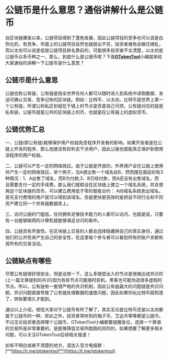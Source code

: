 # 公链币是什么意思？通俗讲解什么是公链币

自区块链爆发以来，公链项目得到了蓬勃发展，因此公链项目的竞争也可以说是白热化的，有竞争，市面上的公链项目自然也就层出不穷，投资者难免会眼花缭乱，而以太坊可以说是低层公链项目排名靠前的，可能很多投资者不太清楚，以太坊是公链币众多币种之一，那么，到底什么是公链币呢？下面[**GTokenTool**](https://docs.gtokentool.com/)小编就来给大家通俗的讲解一下公链币是什么意思？

## 公链币是什么意思

公链也称公有链，公有链是指全世界任何人都可以随时进入到系统中读取数据、发送可确认交易、竞争记账的区块链。例如：比特币、以太坊。比特币是世界上第一个公有链，所谓公和私区别就在于链上的节点是否是自己可控，公有链对应的就是私有链，公链币就是公共的区块链上的币，也就是在公有链上的虚拟货币。

## 公链优势汇总

一、公链(即公有链)能够保护用户权益免受程序开发者的影响。如果开发者是在公链上开发的程序，那么他就没有权利去干涉用户，因此公链也就能真正保护到使用该程序的用户权益。

二、公链可以产生一定的网络效应。由于公链是开放的，外界用户会在公链上使用并产生一定的网络效应。举个例子，当A想出售一个域名给B，然而摆在面前的有3种情况：1、A出售了域名，而B为付款;2、B已经付款，而A还没有出售域名，而且需要支付一定的手续费。那么我们就假设在区块链上建立一个域名系统，并且使用这个区块链的货币，可以建立费用低于零的智能合约： A向域名系统卖出域名，首先支付费用的用户就可以得到该域名，但是更快更高效的是把自不同行业和不同资产建立同一个共有链数据库上。

三、访问公链的门槛低。任何拥有足够技术能力的人都可以访问，也就是说，只要有一台能够联网的计算机就能够满足访问的条件。

四、公链具有开放性。在区块链上交易的人都会选择隐藏掉自己的真实身份，通过他们的公共性来产生自己的安全性，在这里每个参与者可以看到所有的账户余额和其所有的交易活动。

## 公链缺点有哪些

尽管公有链很好很安全，但是设想一下，这么多随意出入的节点是很难达成共识的(上一篇文章提到的共识)因为有些节点可能随时宕机，黑客也可能伪造很多虚假的节点。所以，公有链有一套很严格的共识机制，因此公有链最大的问题就是共识问题，共识问题直接导致了公有链处理数据的速度问题，因此如果你玩比特币就知道了，转账要很久才能到。

通过以上介绍，相信大家对于公链币有所了解了，其实无论是比特币还是以太坊都属于公链币的一种，除此之外，投资者常听到的柚子币，艾达币等等都是公链币。不过无论投资者选择哪个公链币，GTokenTool小编都要提醒各位，选择一个靠谱的交易所是非常重要的，是能够降低交易所跑路的风险的，如果想要了解更多相关问题，可以关注GTokenTool后续相关报道！

如有不明白或者不清楚的地方，请加入官方电报群：[**https://t.me/gtokentool**](https://t.me/gtokentool)
